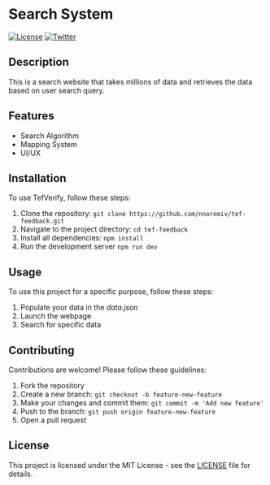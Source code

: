 # Search System

[![License](https://img.shields.io/badge/license-MIT-blue.svg)](https://opensource.org/licenses/MIT)
[![Twitter](https://img.shields.io/twitter/url/https/github.com/nnoromiv/tefverify.svg?style=social)](https://x.com/nnoromiv)

## Description

This is a search website that takes millions of data and retrieves the data based on user search query.

## Features

- Search Algorithm
- Mapping System
- UI/UX

## Installation

To use TefVerify, follow these steps:

1. Clone the repository: `git clone https://github.com/nnoromiv/tef-feedback.git`
2. Navigate to the project directory: `cd tef-feedback`
3. Install all dependencies: `npm install`
4. Run the development server `npm run dev`

## Usage

To use this project for a specific purpose, follow these steps:

1. Populate your data in the *data.json*
2. Launch the webpage
3. Search for specific data

## Contributing

Contributions are welcome! Please follow these guidelines:

1. Fork the repository
2. Create a new branch: `git checkout -b feature-new-feature`
3. Make your changes and commit them: `git commit -m 'Add new feature'`
4. Push to the branch: `git push origin feature-new-feature`
5. Open a pull request

## License

This project is licensed under the MIT License - see the [LICENSE](LICENSE) file for details.
